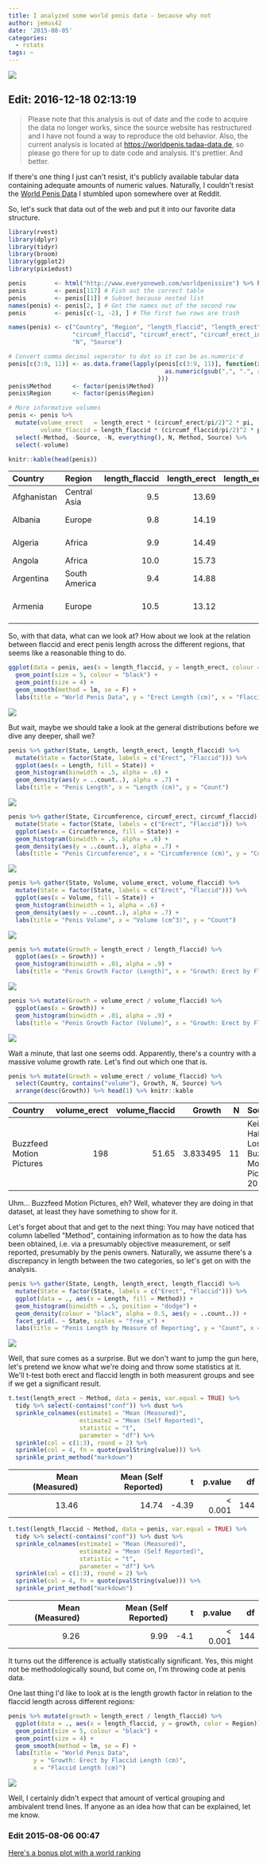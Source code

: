 ```yaml
---
title: I analyzed some world penis data - because why not
author: jemus42
date: '2015-08-05'
categories:
  - rstats
tags: ~
---
```


![](https://dump.jemu.name/72CqH.png)

## Edit: 2016-12-18 02:13:19

> Please note that this analysis is out of date and the code to acquire the data no longer works, since the source website has restructured and I have not found a way to reproduce the old behavior. Also, the current analysis is located at https://worldpenis.tadaa-data.de, so please go there for up to date code and analysis. It's prettier. And better.


If there's one thing I just can't resist, it's publicly available tabular data containing adequate amounts of numeric values. Naturally, I couldn't resist the [World Penis Data](http://www.everyoneweb.com/worldpenissize) I stumbled upon somewhere over at Reddit. 

So, let's suck that data out of the web and put it into our favorite data structure.

<!--more-->


```r 
library(rvest)
library(dplyr)
library(tidyr)
library(broom)
library(ggplot2)
library(pixiedust)

penis        <- html("http://www.everyoneweb.com/worldpenissize") %>% html_table(fill = T)
penis        <- penis[117] # Fish out the correct table
penis        <- penis[[1]] # Subset because nested list
names(penis) <- penis[2, ] # Get the names out of the second row
penis        <- penis[c(-1, -2), ] # The first two rows are trash

names(penis) <- c("Country", "Region", "length_flaccid", "length_erect", "length_erect_in",
                  "circumf_flaccid", "circumf_erect", "circumf_erect_in", "volume", "Method",
                  "N", "Source")

# Convert comma decimal seperator to dot so it can be as.numeric'd
penis[c(3:9, 11)] <- as.data.frame(lapply(penis[c(3:9, 11)], function(x){
                                            as.numeric(gsub(",", ".", x = x))
                                          }))
penis$Method      <- factor(penis$Method)
penis$Region      <- factor(penis$Region)

# More informative volumes
penis <- penis %>% 
  mutate(volume_erect   = length_erect * (circumf_erect/pi/2)^2 * pi,
         volume_flaccid = length_flaccid * (circumf_flaccid/pi/2)^2 * pi) %>% 
  select(-Method, -Source, -N, everything(), N, Method, Source) %>%
  select(-volume)

knitr::kable(head(penis))
```

|Country     |Region        | length_flaccid| length_erect| length_erect_in| circumf_flaccid| circumf_erect| circumf_erect_in| volume_erect| volume_flaccid|Method        |    N|Source                                                         |
|:-----------|:-------------|--------------:|------------:|---------------:|---------------:|-------------:|----------------:|------------:|--------------:|:-------------|----:|:--------------------------------------------------------------|
|Afghanistan |Central Asia  |            9.5|        13.69|             5.4|             9.1|         11.42|             4.50|       142.08|          62.60|Measured      |  100|Journal of Urology (mentioned in 2011)                         |
|Albania     |Europe        |            9.8|        14.19|             5.6|             9.7|         12.16|             4.79|       166.97|          73.38|Self reported |   95|Journal of Sexology 2006                                       |
|Algeria     |Africa        |            9.9|        14.49|             5.7|             8.9|         10.97|             4.32|       138.76|          62.40|Self reported |  738|https://www.surveymonkey.com - 2015                            |
|Angola      |Africa        |           10.0|        15.73|             6.2|             9.6|         11.82|             4.65|       174.89|          73.34|Measured      |  978|University Agostinho Neto 2001                                 |
|Argentina   |South America |            9.4|        14.88|             5.9|             8.9|         11.45|             4.51|       155.24|          59.25|Self reported | 1669|Journal of Urology 2013                                        |
|Armenia     |Europe        |           10.5|        13.12|             5.2|             8.6|         10.78|             4.24|       121.33|          61.80|Measured      |  469|Ուրոլոգիայի Առողջության  Պահպանման Ծառայություն Armenia - 2015 |

So, with that data, what can we look at? How about we look at the relation between flaccid and erect penis length across the different regions, that seems like a reasonable thing to do.


```r
ggplot(data = penis, aes(x = length_flaccid, y = length_erect, colour = Region)) +
  geom_point(size = 5, colour = "black") +
  geom_point(size = 4) +
  geom_smooth(method = lm, se = F) +
  labs(title = "World Penis Data", y = "Erect Length (cm)", x = "Flaccid Length (cm)")
```

![](/images/flaccid_erect-1.png) 

But wait, maybe we should take a look at the general distributions before we dive any deeper, shall we?


```r
penis %>% gather(State, Length, length_erect, length_flaccid) %>%
  mutate(State = factor(State, labels = c("Erect", "Flaccid"))) %>%
  ggplot(aes(x = Length, fill = State)) +
  geom_histogram(binwidth = .5, alpha = .6) +
  geom_density(aes(y = ..count..), alpha = .7) +
  labs(title = "Penis Length", x = "Length (cm)", y = "Count")
```

![](/images/distributions-1.png) 

```r
penis %>% gather(State, Circumference, circumf_erect, circumf_flaccid) %>%
  mutate(State = factor(State, labels = c("Erect", "Flaccid"))) %>%
  ggplot(aes(x = Circumference, fill = State)) +
  geom_histogram(binwidth = .5, alpha = .6) +
  geom_density(aes(y = ..count..), alpha = .7) +
  labs(title = "Penis Circumference", x = "Circumference (cm)", y = "Count")
```

![](/images/distributions-2.png) 

```r
penis %>% gather(State, Volume, volume_erect, volume_flaccid) %>%
  mutate(State = factor(State, labels = c("Erect", "Flaccid"))) %>%
  ggplot(aes(x = Volume, fill = State)) +
  geom_histogram(binwidth = 1, alpha = .6) +
  geom_density(aes(y = ..count..), alpha = .7) +
  labs(title = "Penis Volume", x = "Volume (cm^3)", y = "Count")
```

![](/images/distributions-3.png) 

```r
penis %>% mutate(Growth = length_erect / length_flaccid) %>%
  ggplot(aes(x = Growth)) +
  geom_histogram(binwidth = .01, alpha = .9) +
  labs(title = "Penis Growth Factor (Length)", x = "Growth: Erect by Flaccid Length (cm)", y = "Count")
```

![](/images/distributions-4.png) 

```r
penis %>% mutate(Growth = volume_erect / volume_flaccid) %>%
  ggplot(aes(x = Growth)) +
  geom_histogram(binwidth = .01, alpha = .9) +
  labs(title = "Penis Growth Factor (Volume)", x = "Growth: Erect by Flaccid Volume (cm^3)", y = "Count")
```

![](/images/distributions-5.png) 

Wait a minute, that last one seems odd. Apparently, there's a country with a massive volume growth rate. Let's find out which one that is.


```r
penis %>% mutate(Growth = volume_erect / volume_flaccid) %>%
  select(Country, contains("volume"), Growth, N, Source) %>%
  arrange(desc(Growth)) %>% head(1) %>% knitr::kable
```



|Country                  | volume_erect| volume_flaccid|   Growth|  N|Source                                                           
|:------------------------|------------:|--------------:|--------:|--:|:----------------------------------------------------------------
|Buzzfeed Motion Pictures |          198|          51.65| 3.833495| 11|Keith Habersberger, Los Angeles, BuzzFeed Motion Pictures - 2015 

Uhm… Buzzfeed Motion Pictures, eh? Well, whatever they are doing in that dataset, at least they have something to show for it.

Let's forget about that and get to the next thing: You may have noticed that column labelled "Method", containing information as to how the data has been obtained, i.e. via a presumably objective measurement, or self reported, presumably by the penis owners. Naturally, we assume there's a discrepancy in length between the two categories, so let's get on with the analysis.


```r
penis %>% gather(State, Length, length_erect, length_flaccid) %>%
  mutate(State = factor(State, labels = c("Erect", "Flaccid"))) %>%
  ggplot(data = ., aes(x = Length, fill = Method)) +
  geom_histogram(binwidth = .5, position = "dodge") +
  geom_density(colour = "black", alpha = 0.5, aes(y = ..count..)) +
  facet_grid(. ~ State, scales = "free_x") +
  labs(title = "Penis Length by Measure of Reporting", y = "Count", x = "Length (cm)")
```

![](/images/plot_length_method-1.png) 

Well, that sure comes as a surprise. But we don't want to jump the gun here, let's pretend we know what we're doing and throw some statistics at it. We'll t-test both erect and flaccid length in both measurent groups and see if we get a significant result.


```r
t.test(length_erect ~ Method, data = penis, var.equal = TRUE) %>% 
  tidy %>% select(-contains("conf")) %>% dust %>%
  sprinkle_colnames(estimate1 = "Mean (Measured)", 
                    estimate2 = "Mean (Self Reported)",
                    statistic = "t",
                    parameter = "df") %>% 
  sprinkle(col = c(1:3), round = 2) %>% 
  sprinkle(col = 4, fn = quote(pvalString(value))) %>%
  sprinkle_print_method("markdown")
```



| Mean (Measured)| Mean (Self Reported)|     t| p.value|  df
|---------------:|--------------------:|-----:|-------:|---:
|           13.46|                14.74| -4.39| < 0.001| 144

```r 
t.test(length_flaccid ~ Method, data = penis, var.equal = TRUE) %>% 
  tidy %>% select(-contains("conf")) %>% dust %>%
  sprinkle_colnames(estimate1 = "Mean (Measured)", 
                    estimate2 = "Mean (Self Reported)",
                    statistic = "t",
                    parameter = "df") %>% 
  sprinkle(col = c(1:3), round = 2) %>% 
  sprinkle(col = 4, fn = quote(pvalString(value))) %>%
  sprinkle_print_method("markdown")
```



| Mean (Measured)| Mean (Self Reported)|    t| p.value|  df
|---------------:|--------------------:|----:|-------:|---:
|            9.26|                 9.99| -4.1| < 0.001| 144

It turns out the difference is actually statistically significant. Yes, this might not be methodologically sound, but come on, I'm throwing code at penis data. 

One last thing I'd like to look at is the length growth factor in relation to the flaccid length across different regions:

```r
penis %>% mutate(growth = length_erect / length_flaccid) %>%
  ggplot(data = ., aes(x = length_flaccid, y = growth, color = Region)) +
  geom_point(size = 5, colour = "black") +
  geom_point(size = 4) +
  geom_smooth(method = lm, se = F) +
  labs(title = "World Penis Data",
       y = "Growth: Erect by Flaccid Length (cm)",
       x = "Flaccid Length (cm)")
```

![](/images/growth_length_regions-1.png) 

Well, I certainly didn't expect that amount of vertical grouping and ambivalent trend lines. If anyone as an idea how that can be explained, let me know.

### Edit 2015-08-06 00:47

[Here's a bonus plot with a world ranking](http://dump.jemu.name/3bolP.png)
